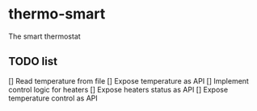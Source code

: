 # thermo-smart
The smart thermostat

## TODO list
[] Read temperature from file
[] Expose temperature as API
[] Implement control logic for heaters
[] Expose heaters status as API
[] Expose temperature control as API
